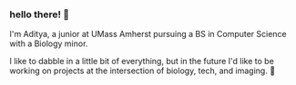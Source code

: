 ### hello there! 🍃

I'm Aditya, a junior at UMass Amherst pursuing a BS in Computer Science with a Biology minor. 

I like to dabble in a little bit of everything, but in the future I'd like to be working on projects at the intersection of biology, tech, and imaging. 🌱
<!--
**adityanaithani/adityanaithani** is a ✨ _special_ ✨ repository because its `README.md` (this file) appears on your GitHub profile.

Here are some ideas to get you started:

- 🔭 I’m currently working on ...
- 🌱 I’m currently learning ...
- 👯 I’m looking to collaborate on ...
- 🤔 I’m looking for help with ...
- 💬 Ask me about ...
- 📫 How to reach me: ...
- 😄 Pronouns: ...
- ⚡ Fun fact: ...
-->
